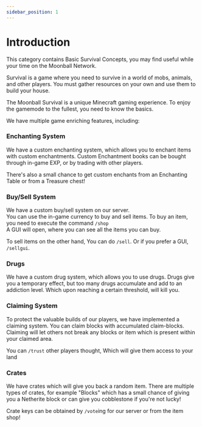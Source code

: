 ```yaml
---
sidebar_position: 1
---
```

# Introduction

This category contains Basic Survival Concepts, you may find useful while your time on the Moonball Network.

Survival is a game where you need to survive in a world of
mobs, animals, and other players.
You must gather resources on your own and use them to build your house.


The Moonball Survival is a unique Minecraft gaming experience.
To enjoy the gamemode to the fullest, you need to know the basics.

We have multiple game enriching features, including:

### Enchanting System ###

We have a custom enchanting system, which allows you to enchant items with custom enchantments.
Custom Enchantment books can be bought through in-game EXP, or by trading with other players.

There's also a small chance to get custom enchants from an Enchanting Table or from a Treasure chest!

### Buy/Sell System ###

We have a custom buy/sell system on our server.  
You can use the in-game currency to buy and sell items.
To buy an item, you need to execute the command `/shop`  
A GUI will open, where you can see all the items you can buy.

To sell items on the other hand, You can do `/sell`.
Or if you prefer a GUI, `/sellgui`.

### Drugs ###

We have a custom drug system, which allows you to use drugs.
Drugs give you a temporary effect, but too many drugs
accumulate and add to an addiction level. Which upon reaching a certain threshold,
will kill you.


### Claiming System ###

To protect the valuable builds of our players, we have implemented a claiming system. 
You can claim blocks with accumulated claim-blocks.  
Claiming will let others not
break any blocks or item which is present within your claimed area.  

You can `/trust` other players thought, Which will give them access to your land


### Crates ###

We have crates which will give you back a random item. 
There are multiple types of crates, for example "Blocks" which has a
small chance of giving you a Netherite block or can give you cobblestone if you're 
not lucky!

Crate keys can be obtained by `/vote`ing for our server or from the item shop!

